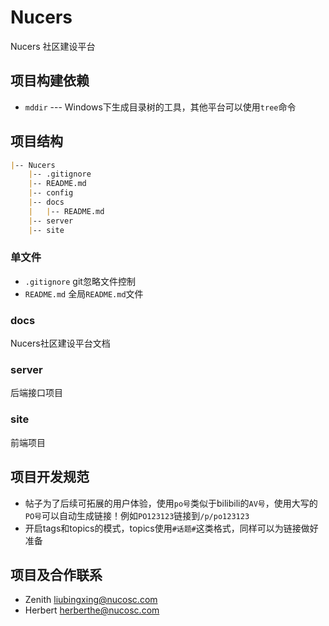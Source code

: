 # Nucers

Nucers 社区建设平台

## 项目构建依赖

- `mddir` --- Windows下生成目录树的工具，其他平台可以使用`tree`命令

## 项目结构

```markdown
|-- Nucers
    |-- .gitignore
    |-- README.md
    |-- config
    |-- docs
    |   |-- README.md
    |-- server
    |-- site
```

### 单文件

- `.gitignore` git忽略文件控制
- `README.md` 全局`README.md`文件

### docs

Nucers社区建设平台文档

### server

后端接口项目

### site

前端项目

## 项目开发规范

- 帖子为了后续可拓展的用户体验，使用`po号`类似于bilibili的`AV号`，使用大写的`PO号`可以自动生成链接！例如`PO123123`链接到`/p/po123123`
- 开启tags和topics的模式，topics使用`#话题#`这类格式，同样可以为链接做好准备

## 项目及合作联系

- Zenith <liubingxing@nucosc.com>
- Herbert <herberthe@nucosc.com>
